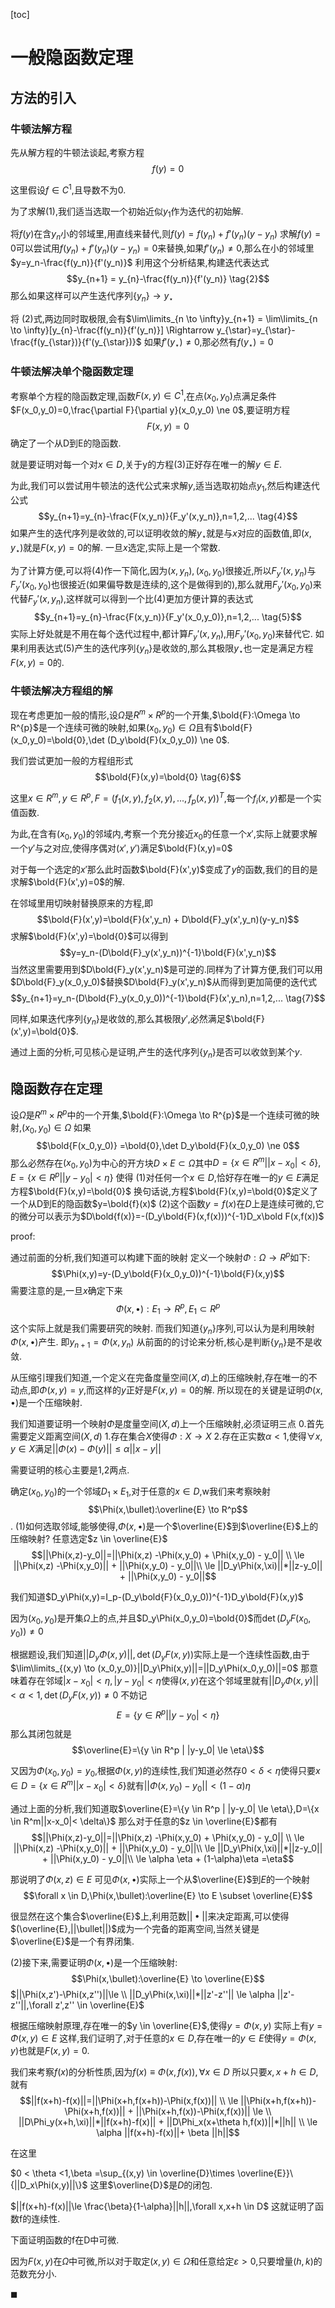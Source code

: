 [toc]

# 一般隐函数定理

## 方法的引入

### 牛顿法解方程

先从解方程的牛顿法谈起,考察方程
$$f(y) = 0 \tag{1}$$

这里假设$f \in C^{1}$,且导数不为0.

为了求解(1),我们适当选取一个初始近似$y_1$作为迭代的初始解.

将$f(y)$在含$y_n$小的邻域里,用直线来替代,则$f(y)=f(y_n)+f'(y_n)(y-y_n)$
求解$f(y)=0$可以尝试用$f(y_n)+f'(y_n)(y-y_n) =0$来替换,如果$f'(y_n) \ne 0$,那么在小的邻域里$y=y_n-\frac{f(y_n)}{f'(y_n)}$
利用这个分析结果,构建迭代表达式
$$y_{n+1} = y_{n}-\frac{f(y_n)}{f'(y_n)} \tag{2}$$
那么如果这样可以产生迭代序列$\{y_n\} \to y_{\star}$

将 (2)式,两边同时取极限,会有$\lim\limits_{n \to \infty}y_{n+1} = \lim\limits_{n \to \infty}[y_{n}-\frac{f(y_n)}{f'(y_n)}] \Rightarrow y_{\star}=y_{\star}-\frac{f(y_{\star})}{f'(y_{\star})}$
如果$f'(y_\star) \ne 0$,那必然有$f(y_{\star})=0$

### 牛顿法解决单个隐函数定理
考察单个方程的隐函数定理,函数$F(x,y) \in C^{1}$,在点$(x_0,y_0)$点满足条件$F(x_0,y_0)=0,\frac{\partial F}{\partial y}(x_0,y_0) \ne 0$,要证明方程
$$F(x,y)=0 \tag{3}$$
确定了一个从D到E的隐函数.

就是要证明对每一个对$x \in D$,关于y的方程(3)正好存在唯一的解$y \in E$.

为此,我们可以尝试用牛顿法的迭代公式来求解$y$,适当选取初始点$y_1$,然后构建迭代公式
$$y_{n+1}=y_{n}-\frac{F(x,y_n)}{F_y'(x,y_n)},n=1,2,... \tag{4}$$
如果产生的迭代序列是收敛的,可以证明收敛的解$y_{\star}$就是与$x$对应的函数值,即$(x,y_{\star})$就是$F(x,y)=0$的解.
一旦$x$选定,实际上是一个常数.

为了计算方便,可以将(4)作一下简化,因为$(x,y_n),(x_0,y_0)$很接近,所以$F_y'(x,y_n)$与$F_y'(x_0,y_0)$也很接近(如果偏导数是连续的,这个是做得到的),那么就用$F_y'(x_0,y_0)$来代替$F_y'(x,y_n)$,这样就可以得到一个比(4)更加方便计算的表达式
$$y_{n+1}=y_{n}-\frac{F(x,y_n)}{F_y'(x_0,y_0)},n=1,2,... \tag{5}$$
实际上好处就是不用在每个迭代过程中,都计算$F_y'(x,y_n)$,用$F_y'(x_0,y_0)$来替代它.
如果利用表达式$(5)$产生的迭代序列$\{y_n\}$是收敛的,那么其极限$y_{\star}$也一定是满足方程$F(x,y)=0$的.

### 牛顿法解决方程组的解
现在考虑更加一般的情形,设$\Omega$是$R^{m} \times R^{p}$的一个开集,$\bold{F}:\Omega \to R^{p}$是一个连续可微的映射,如果$(x_0,y_0) \in \Omega$且有$\bold{F}(x_0,y_0)=\bold{0},\det (D_y\bold{F}(x_0,y_0)) \ne 0$.

我们尝试更加一般的方程组形式
$$\bold{F}(x,y)=\bold{0} \tag{6}$$

这里$x \in R^{m},y \in R^{p},F=(f_1(x,y),f_2(x,y),...,f_p(x,y))^T$,每一个$f_i(x,y)$都是一个实值函数.

为此,在含有$(x_0,y_0)$的邻域内,考察一个充分接近$x_0$的任意一个$x'$,实际上就要求解一个$y'$与之对应,使得序偶对$(x',y')$满足$\bold{F}(x,y)=0$

对于每一个选定的$x'$那么此时函数$\bold{F}(x',y)$变成了$y$的函数,我们的目的是求解$\bold{F}(x',y)=0$的解.

在邻域里用切映射替换原来的方程,即
$$\bold{F}(x',y)=\bold{F}(x',y_n) + D\bold{F}_y(x',y_n)(y-y_n)$$
求解$\bold{F}(x',y)=\bold{0}$可以得到
$$y=y_n-(D\bold{F}_y(x',y_n))^{-1}\bold{F}(x',y_n)$$
当然这里需要用到$D\bold{F}_y(x',y_n)$是可逆的.同样为了计算方便,我们可以用$D\bold{F}_y(x_0,y_0)$替换$D\bold{F}_y(x',y_n)$从而得到更加简便的迭代式
$$y_{n+1}=y_n-(D\bold{F}_y(x_0,y_0))^{-1}\bold{F}(x',y_n),n=1,2,... \tag{7}$$

同样,如果迭代序列$\{y_n\}$是收敛的,那么其极限$y'$,必然满足$\bold{F}(x',y)=\bold{0}$.

通过上面的分析,可见核心是证明,产生的迭代序列$\{y_n\}$是否可以收敛到某个$y$.


## 隐函数存在定理
设$\Omega$是$R^{m} \times R^{p}$中的一个开集,$\bold{F}:\Omega \to R^{p}$是一个连续可微的映射,$(x_0,y_0) \in \Omega$
如果$$\bold{F(x_0,y_0)} =\bold{0},\det D_y\bold{F}(x_0,y_0) \ne 0$$
那么必然存在$(x_0,y_0)$为中心的开方块$D \times E \subset \Omega$其中$D=\{x \in R^m||x -x_0| < \delta\},E=\{x \in R^p||y -y_0| < \eta\}$
使得
(1)对任何一个$x \in D$,恰好存在唯一的$y \in E$满足方程$\bold{F}(x,y)=\bold{0}$
换句话说,方程$\bold{F}(x,y)=\bold{0}$定义了一个从D到E的隐函数$y=\bold{f}(x)$
(2)这个函数$y=f(x)$在$D$上是连续可微的,它的微分可以表示为$D\bold{f(x)}=-(D_y\bold{F}(x,f(x)))^{-1}D_x\bold F(x,f(x))$

proof:

通过前面的分析,我们知道可以构建下面的映射
定义一个映射$\Phi:\Omega \to R^{p}$如下:
$$\Phi(x,y)=y-(D_y\bold{F}(x_0,y_0))^{-1}\bold{F}(x,y)$$
需要注意的是,一旦$x$确定下来
$$\Phi(x,\bullet):E_1 \to R^{p},E_1 \subset R^{p}$$
这个实际上就是我们需要研究的映射.
而我们知道$\{y_n\}$序列,可以认为是利用映射$\Phi(x,\bullet)$产生.
即$y_{n+1}=\Phi(x,y_n)$
从前面的的讨论来分析,核心是判断$\{y_n\}$是不是收敛.

从压缩引理我们知道,一个定义在完备度量空间$(X,d)$上的压缩映射,存在唯一的不动点,即$\Phi(x,y)=y$,而这样的$y$正好是$F(x,y)=0$的解.
所以现在的关键是证明$\Phi(x,\bullet)$是一个压缩映射.

我们知道要证明一个映射$\Phi$是度量空间$(X,d)$上一个压缩映射,必须证明三点
0.首先需要定义距离空间$(X,d)$
1.存在集合$X$使得$\Phi:X \to X$
2.存在正实数$\alpha <1$,使得$\forall x,y \in X$满足$||\Phi(x)-\Phi(y)|| \le \alpha ||x-y||$

需要证明的核心主要是1,2两点.

确定$(x_0,y_0)$的一个邻域$D_1 \times E_1$,对于任意的$x \in D$,w我们来考察映射
$$\Phi(x,\bullet):\overline{E} \to R^p$$
.
(1)如何选取邻域,能够使得,$\Phi(x,\bullet)$是一个$\overline{E}$到$\overline{E}$上的压缩映射?
任意选定$z \in \overline{E}$
$$||\Phi(x,z)-y_0||=||\Phi(x,z) -\Phi(x,y_0) + \Phi(x,y_0) - y_0|| \\
\le ||\Phi(x,z) -\Phi(x,y_0)|| + ||\Phi(x,y_0) - y_0||\\
\le ||D_y\Phi(x,\xi)||*||z-y_0|| + ||\Phi(x,y_0) - y_0||$$


我们知道$D_y\Phi(x,y)=I_p-(D_y\bold{F}(x_0,y_0))^{-1}D_y\bold{F}(x,y)$

因为$(x_0,y_0)$是开集$\Omega$上的点,并且$D_y\Phi(x_0,y_0)=\bold{0}$而$\det(D_yF(x_0,y_0))\ne 0$

根据题设,我们知道$||D_y\Phi(x,y)||,\det(D_yF(x,y))$实际上是一个连续性函数,由于
$\lim\limits_{(x,y) \to (x_0,y_0)}||D_y\Phi(x,y)||=||D_y\Phi(x_0,y_0)||=0$
那意味着存在邻域$|x-x_0| < \eta,|y-y_0| < \eta$使得$(x,y)$在这个邻域里就有$||D_y\Phi(x,y)|| < \alpha <1,\det(D_yF(x,y)) \ne 0$
不妨记$$E=\{y \in R^p | |y-y_0| < \eta\}$$那么其闭包就是$$\overline{E}=\{y \in R^p | |y-y_0| \le \eta\}$$

又因为$\Phi(x_0,y_0)=y_0$,根据$\Phi(x,y)$的连续性,我们知道必然存$0<\delta< \eta$使得只要$x \in D=\{x \in R^m||x-x_0|< \delta\}$就有$||\Phi(x,y_0)-y_0||<(1-\alpha)\eta$

通过上面的分析,我们知道取$\overline{E}=\{y \in R^p | |y-y_0| \le \eta\},D=\{x \in R^m||x-x_0|< \delta\}$
那么对于任意的$z \in \overline{E}$都有
$$||\Phi(x,z)-y_0||=||\Phi(x,z) -\Phi(x,y_0) + \Phi(x,y_0) - y_0|| \\
\le ||\Phi(x,z) -\Phi(x,y_0)|| + ||\Phi(x,y_0) - y_0||\\
\le ||D_y\Phi(x,\xi)||*||z-y_0|| + ||\Phi(x,y_0) - y_0||\\
\le \alpha \eta + (1-\alpha)\eta =\eta$$

那说明了$\Phi(x,z) \in E$
可见$\Phi(x,\bullet)$实际上一个从$\overline{E}$到$E$的一个映射
$$\forall x \in D,\Phi(x,\bullet):\overline{E} \to E \subset \overline{E}$$

很显然在这个集合$\overline{E}$上,利用范数$||\bullet||$来决定距离,可以使得$(\overline{E},||\bullet||)$成为一个完备的距离空间,当然关键是$\overline{E}$是一个有界闭集.

(2)接下来,需要证明$\Phi(x,\bullet)$是一个压缩映射:
$$\Phi(x,\bullet):\overline{E} \to \overline{E}$$
$||\Phi(x,z')-\Phi(x,z'')||\le \\
||D_y\Phi(x,\xi)||*||z'-z''|| \le \alpha ||z'-z''||,\forall z',z'' \in \overline{E}$

根据压缩映射原理,存在唯一的$y \in \overline{E}$,使得$y = \Phi(x,y)$
实际上有$y =\Phi(x,y) \in E$
这样,我们证明了,对于任意的$x \in D$,存在唯一的$y \in E$使得$y=\Phi(x,y)$也就是$F(x,y)=0$.

我们来考察$f(x)$的分析性质,因为$f(x) \equiv \Phi(x,f(x)),\forall x \in D$
所以只要$x,x+h \in D$,就有
$$||f(x+h)-f(x)||=||\Phi(x+h,f(x+h))-\Phi(x,f(x))|| \\
\le ||\Phi(x+h,f(x+h))-\Phi(x+h,f(x))|| + ||\Phi(x+h,f(x))-\Phi(x,f(x))|| \le \\
||D\Phi_y(x+h,\xi)||*||f(x+h)-f(x)|| + ||D\Phi_x(x+\theta h,f(x))||*||h|| \\
\le \alpha ||f(x+h)-f(x)||+ \beta ||h||$$

在这里

$0 < \theta <1,\beta =\sup_{(x,y) \in \overline{D}\times \overline{E}}\{||D_x\Phi(x,y)||\}$
这里$\overline{D}$是$D$的闭包.

$||f(x+h)-f(x)||\le \frac{\beta}{1-\alpha}||h||,\forall x,x+h \in D$
这就证明了函数f的连续性.


下面证明函数的f在D中可微.


因为$F(x,y)$在$\Omega$中可微,所以对于取定$(x,y) \in \Omega$和任意给定$\varepsilon >0$,只要增量$(h,k)$的范数充分小.



$\blacksquare$